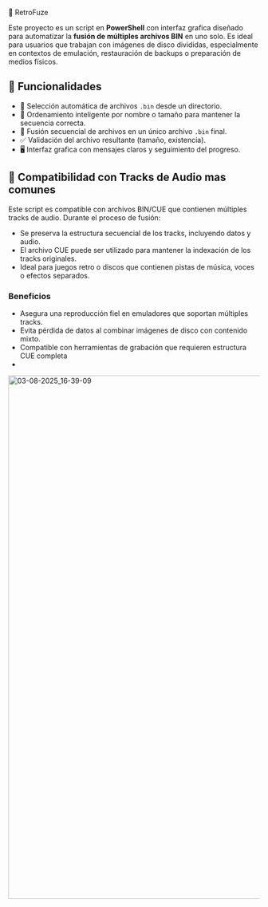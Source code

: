 🔗 RetroFuze

Este proyecto es un script en **PowerShell** con interfaz grafica diseñado para automatizar la **fusión de múltiples archivos BIN** en uno solo. Es ideal para usuarios que trabajan con imágenes de disco divididas, especialmente en contextos de emulación, restauración de backups o preparación de medios físicos.

## 🚀 Funcionalidades

- 📂 Selección automática de archivos `.bin` desde un directorio.
- 🔢 Ordenamiento inteligente por nombre o tamaño para mantener la secuencia correcta.
- 🧬 Fusión secuencial de archivos en un único archivo `.bin` final.
- ✅ Validación del archivo resultante (tamaño, existencia).
- 🖥️ Interfaz grafica con mensajes claros y seguimiento del progreso.

## 🎵 Compatibilidad con Tracks de Audio mas comunes

Este script es compatible con archivos BIN/CUE que contienen múltiples tracks de audio. Durante el proceso de fusión:

- Se preserva la estructura secuencial de los tracks, incluyendo datos y audio.
- El archivo CUE puede ser utilizado para mantener la indexación de los tracks originales.
- Ideal para juegos retro o discos que contienen pistas de música, voces o efectos separados.

### Beneficios

- Asegura una reproducción fiel en emuladores que soportan múltiples tracks.
- Evita pérdida de datos al combinar imágenes de disco con contenido mixto.
- Compatible con herramientas de grabación que requieren estructura CUE completa
- 
<img width="1028" height="1050" alt="03-08-2025_16-39-09" src="https://github.com/user-attachments/assets/fc422628-c1ec-4446-a630-ee2990a6027e" />
